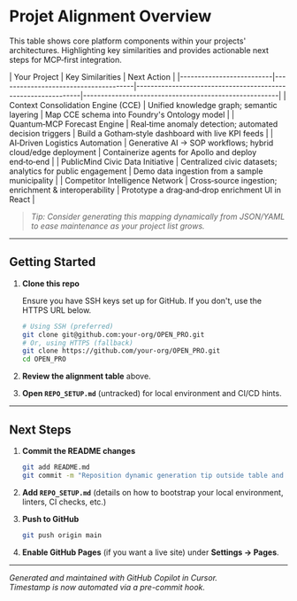# Projet Alignment Overview

This table shows core platform components within your projects' architectures. Highlighting key similarities and provides actionable next steps for MCP‑first integration.

| Your Project                         | Key Similarities                                             | Next Action                                           |
|--------------------------|--------------------------------------|--------------------------------------------------------------|-------------------------------------------------------|
| Context Consolidation Engine (CCE)   | Unified knowledge graph; semantic layering                   | Map CCE schema into Foundry's Ontology model          |
| Quantum‑MCP Forecast Engine          | Real‑time anomaly detection; automated decision triggers     | Build a Gotham‑style dashboard with live KPI feeds    |
| AI‑Driven Logistics Automation       | Generative AI → SOP workflows; hybrid cloud/edge deployment  | Containerize agents for Apollo and deploy end‑to‑end  |
| PublicMind Civic Data Initiative     | Centralized civic datasets; analytics for public engagement  | Demo data ingestion from a sample municipality        |
| Competitor Intelligence Network      | Cross‑source ingestion; enrichment & interoperability        | Prototype a drag‑and‑drop enrichment UI in React      |

> *Tip: Consider generating this mapping dynamically from JSON/YAML to ease maintenance as your project list grows.*

---

## Getting Started

1. **Clone this repo**
   
   Ensure you have SSH keys set up for GitHub. If you don't, use the HTTPS URL below.
   ```bash
   # Using SSH (preferred)
   git clone git@github.com:your-org/OPEN_PRO.git
   # Or, using HTTPS (fallback)
   git clone https://github.com/your-org/OPEN_PRO.git
   cd OPEN_PRO
   ```

2. **Review the alignment table** above.

3. **Open `REPO_SETUP.md`** (untracked) for local environment and CI/CD hints.

---

## Next Steps

1. **Commit the README changes**
   ```bash
   git add README.md
   git commit -m "Reposition dynamic generation tip outside table and unify step formatting"
   ```

2. **Add `REPO_SETUP.md`** (details on how to bootstrap your local environment, linters, CI checks, etc.)

3. **Push to GitHub**
   ```bash
   git push origin main
   ```

4. **Enable GitHub Pages** (if you want a live site) under **Settings → Pages**.

---

*Generated and maintained with GitHub Copilot in Cursor.*  
*Timestamp is now automated via a pre-commit hook.* 
